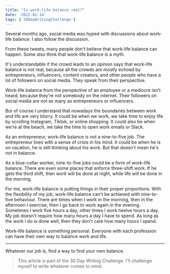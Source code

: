 ```yaml
---
title: "Is work-life balance real?"
date: '2022-01-14'
tags: ['30DayWritingChallenge']
---
```


Several months ago, social media was hyped with discussions about work-life balance. I also follow the discussion.

From these tweets, many people don't believe that work-life balance can happen. Some also think that work-life balance is a myth.

It's understandable if the crowd leads to an opinion says that work-life balance is not real, because all the crowds are mostly echoed by entrepreneurs, influencers, content creators, and other people who have a lot of followers on social media. They speak from their perspective.

Work-life balance from the perspective of an employee or a mediocre isn't heard, because they're not somebody on the internet. Their followers on social media are not as many as entrepreneurs or influencers.

But of course I understand that nowadays the boundaries between work and life are very blurry. It could be when we work, we take time to enjoy life by scrolling Instagram, Tiktok, or online shopping. It could also be when we're at the beach, we take the time to open work emails or Slack.

As an entrepreneur, work-life balance is not a nine-to-five job. The entrepreneur lives with a sense of crisis in his mind. It could be when he is on vacation, he is still thinking about his work. But that doesn't mean he's not in balance.

As a blue-collar worker, nine-to-five jobs could be a form of work-life balance. There are even some places that enforce three-shift work. If he gets the third shift, then work will be done at night, while life will be done in the morning.

For me, work-life balance is putting things in their proper proportions. With the flexibility of my job, work-life balance can't be achieved with nine-to-five behaviour. There are times when I work in the morning, then in the afternoon I exercise, then I go back to work again in the evening. Sometimes I work five hours a day, other times I work twelve hours a day. My job doesn't require how many hours a day I have to spend. As long as the work I do is done well, then they don't care how many hours I spend.

Work-life balance is something personal. Everyone with each profession can have their own way to balance work and life.

---

Whatever our job is, find a way to find your own balance.

> This article is part of the 30 Day Writing Challenge. I'll challenge myself to write whatever comes to mind.

